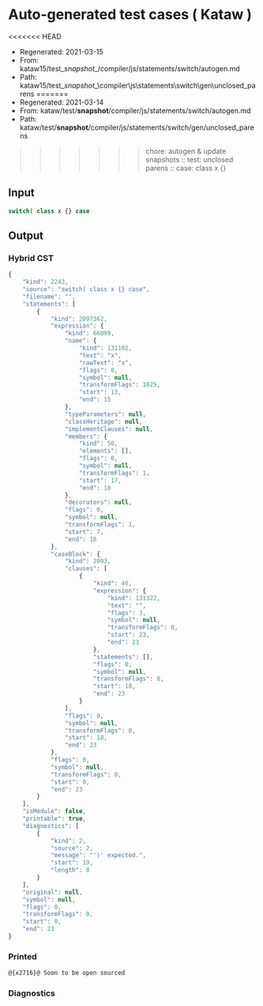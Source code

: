 # Auto-generated test cases ( Kataw )
<<<<<<< HEAD
- Regenerated: 2021-03-15
- From: kataw15/test\__snapshot__/compiler/js/statements/switch/autogen.md
- Path: kataw15/test\__snapshot__\compiler\js\statements\switch\gen\unclosed_parens
=======
- Regenerated: 2021-03-14
- From: kataw/test/__snapshot__/compiler/js/statements/switch/autogen.md
- Path: kataw/test/__snapshot__/compiler/js/statements/switch/gen/unclosed_parens
>>>>>>> chore: autogen & update snapshots
> :: test: unclosed parens
> :: case: class x {}
## Input

`````js
switch( class x {} case
`````

## Output

### Hybrid CST

```javascript
{
    "kind": 2243,
    "source": "switch( class x {} case",
    "filename": "",
    "statements": [
        {
            "kind": 2097362,
            "expression": {
                "kind": 66099,
                "name": {
                    "kind": 131102,
                    "text": "x",
                    "rawText": "x",
                    "flags": 0,
                    "symbol": null,
                    "transformFlags": 1025,
                    "start": 13,
                    "end": 15
                },
                "typeParameters": null,
                "classHeritage": null,
                "implementClauses": null,
                "members": {
                    "kind": 50,
                    "elements": [],
                    "flags": 0,
                    "symbol": null,
                    "transformFlags": 1,
                    "start": 17,
                    "end": 18
                },
                "decorators": null,
                "flags": 0,
                "symbol": null,
                "transformFlags": 1,
                "start": 7,
                "end": 18
            },
            "caseBlock": {
                "kind": 2093,
                "clauses": [
                    {
                        "kind": 46,
                        "expression": {
                            "kind": 131322,
                            "text": "",
                            "flags": 3,
                            "symbol": null,
                            "transformFlags": 0,
                            "start": 23,
                            "end": 23
                        },
                        "statements": [],
                        "flags": 0,
                        "symbol": null,
                        "transformFlags": 0,
                        "start": 18,
                        "end": 23
                    }
                ],
                "flags": 0,
                "symbol": null,
                "transformFlags": 0,
                "start": 18,
                "end": 23
            },
            "flags": 0,
            "symbol": null,
            "transformFlags": 0,
            "start": 0,
            "end": 23
        }
    ],
    "isModule": false,
    "printable": true,
    "diagnostics": [
        {
            "kind": 2,
            "source": 2,
            "message": "')' expected.",
            "start": 19,
            "length": 0
        }
    ],
    "original": null,
    "symbol": null,
    "flags": 0,
    "transformFlags": 0,
    "start": 0,
    "end": 23
}
```

### Printed

```javascript
@{x2716}@ Soon to be open sourced
```

### Diagnostics

```javascript

```

